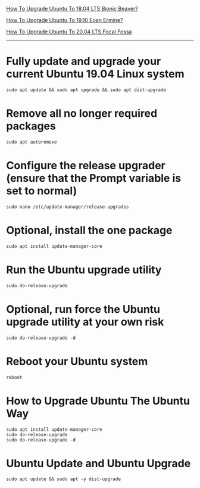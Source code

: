 [How To Upgrade Ubuntu To 18.04 LTS Bionic Beaver?](https://linuxconfig.org/how-to-upgrade-to-ubuntu-18-04-lts-bionic-beaver "linuxconfig.org")

[How To Upgrade Ubuntu To 19.10 Eoan Ermine?](https://linuxconfig.org/how-to-upgrade-ubuntu-to-19-10-eoan-ermine "linuxconfig.org")

[How To Upgrade Ubuntu To 20.04 LTS Focal Fossa](https://linuxconfig.org/how-to-upgrade-ubuntu-to-20-04-lts-focal-fossa "linuxconfig.org")

--------

# Fully update and upgrade your current Ubuntu 19.04 Linux system
	sudo apt update && sudo apt upgrade && sudo apt dist-upgrade
# Remove all no longer required packages
	sudo apt autoremove
# Configure the release upgrader (ensure that the Prompt variable is set to normal)
	sudo nano /etc/update-manager/release-upgrades
# Optional, install the one package
	sudo apt install update-manager-core
# Run the Ubuntu upgrade utility
	sudo do-release-upgrade
# Optional, run force the Ubuntu upgrade utility at your own risk
	sudo do-release-upgrade -d
# Reboot your Ubuntu system
	reboot

# How to Upgrade Ubuntu The Ubuntu Way
	sudo apt install update-manager-core
	sudo do-release-upgrade
	sudo do-release-upgrade -d

# Ubuntu Update and Ubuntu Upgrade
	sudo apt update && sudo apt -y dist-upgrade
